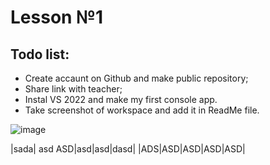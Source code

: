 # **Lesson №1**

## Todo list:
- Create accaunt on Github and make public repository;
- Share link with teacher;
- Instal VS 2022 and make my first console app.
- Take screenshot of workspace and add it in ReadMe file.


![image](https://github.com/Kalidja/HomeWork/assets/145051795/27328cc3-0bf4-4bf9-8f45-d7ef277585ef)

|sada| asd ASD|asd|asd|dasd|
|ADS|ASD|ASD|ASD|ASD|
